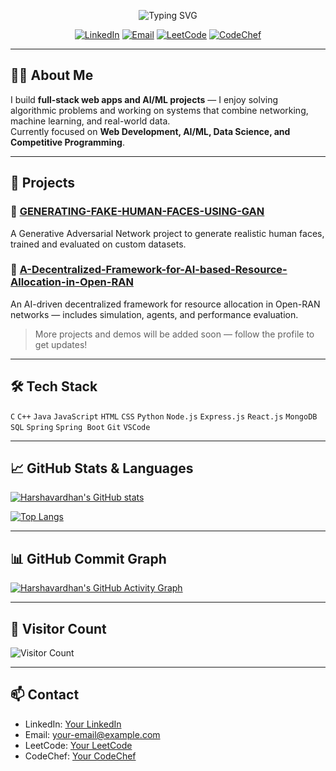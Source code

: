 <p align="center">
  <img src="https://readme-typing-svg.herokuapp.com?font=Fira+Code&size=28&pause=1000&color=FFD700&width=900&lines=Hi,+I'm+Harshavardhan+Kosana!;Full+Stack+Developer+%7C+AI+Enthusiast+%7C+DSA+Geek;I+build+web+apps+and+AI+projects;Passionate+about+Problem+Solving+%26+Learning" alt="Typing SVG"/>
</p>

<p align="center">
  <a href="https://linkedin.com/in/your-linkedin"><img src="https://img.shields.io/badge/LinkedIn-Connect-blue?style=flat&logo=linkedin" alt="LinkedIn"></a>
  <a href="mailto:your-email@example.com"><img src="https://img.shields.io/badge/Email-hello%40example.com-red?style=flat&logo=gmail" alt="Email"></a>
  <a href="https://leetcode.com/yourusername"><img src="https://img.shields.io/badge/LeetCode-Profile-orange?style=flat&logo=leetcode" alt="LeetCode"></a>
  <a href="https://www.codechef.com/users/yourusername"><img src="https://img.shields.io/badge/CodeChef-Profile-ff69b4?style=flat&logo=codechef" alt="CodeChef"></a>
</p>

---

## 👨‍💻 About Me
I build **full-stack web apps and AI/ML projects** — I enjoy solving algorithmic problems and working on systems that combine networking, machine learning, and real-world data.  
Currently focused on **Web Development, AI/ML, Data Science, and Competitive Programming**.

---

## 🚀 Projects

### 🔹 [GENERATING-FAKE-HUMAN-FACES-USING-GAN](https://github.com/kosanaharshavardhan/GENERATING-FAKE-HUMAN-FACES-USING-GAN)
A Generative Adversarial Network project to generate realistic human faces, trained and evaluated on custom datasets.

### 🔹 [A-Decentralized-Framework-for-AI-based-Resource-Allocation-in-Open-RAN](https://github.com/kosanaharshavardhan/A-Decentralized-Framework-for-AI-based-Resource-Allocation-in-Open-RAN)
An AI-driven decentralized framework for resource allocation in Open-RAN networks — includes simulation, agents, and performance evaluation.

> More projects and demos will be added soon — follow the profile to get updates!

---

## 🛠️ Tech Stack
`C` `C++` `Java` `JavaScript` `HTML` `CSS` `Python` `Node.js` `Express.js` `React.js` `MongoDB` `SQL` `Spring` `Spring Boot` `Git` `VSCode`

---

## 📈 GitHub Stats & Languages

[![Harshavardhan's GitHub stats](https://github-readme-stats.vercel.app/api?username=kosanaharshavardhan&show_icons=true&theme=dark&count_private=true)](https://github.com/kosanaharshavardhan)

[![Top Langs](https://github-readme-stats.vercel.app/api/top-langs/?username=kosanaharshavardhan&layout=compact&theme=dark)](https://github.com/kosanaharshavardhan)

---

## 📊 GitHub Commit Graph
[![Harshavardhan's GitHub Activity Graph](https://github-readme-activity-graph.vercel.app/graph?username=kosanaharshavardhan&theme=react-dark&hide_border=true)](https://github.com/kosanaharshavardhan)


---

## 👀 Visitor Count
![Visitor Count](https://komarev.com/ghpvc/?username=kosanaharshavardhan)

---

## 📫 Contact
- LinkedIn: [Your LinkedIn](https://linkedin.com/in/your-linkedin)  
- Email: your-email@example.com  
- LeetCode: [Your LeetCode](https://leetcode.com/yourusername)  
- CodeChef: [Your CodeChef](https://www.codechef.com/users/yourusername)
